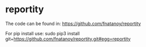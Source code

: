 # reportity

The code can be found in:
    <https://github.com/fnatanoy/reportity>

For pip install use:
    sudo pip3 install git+https://github.com/fnatanoy/reportity.git#egg=reportity
